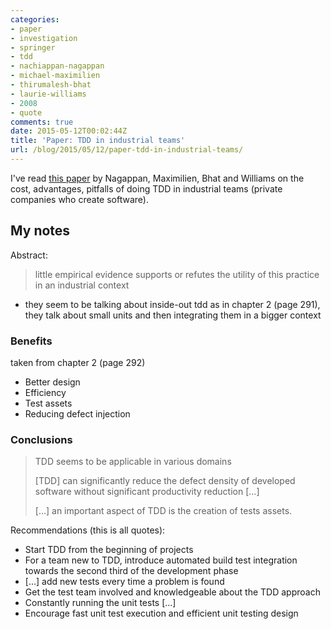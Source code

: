 ```yaml
---
categories:
- paper
- investigation
- springer
- tdd
- nachiappan-nagappan
- michael-maximilien
- thirumalesh-bhat
- laurie-williams
- 2008
- quote
comments: true
date: 2015-05-12T00:02:44Z
title: 'Paper: TDD in industrial teams'
url: /blog/2015/05/12/paper-tdd-in-industrial-teams/
---
```


I've read [this paper][nagappan-tdd] by Nagappan, Maximilien, Bhat and Williams on the cost, advantages, pitfalls of doing TDD in industrial teams (private companies who create software).

## My notes

Abstract: 

> little empirical evidence supports or refutes the utility of this practice in an industrial context

* they seem to be talking about inside-out tdd as in chapter 2 (page 291), they talk about small units and then integrating them in a bigger context

### Benefits

taken from chapter 2 (page 292)

* Better design
* Efficiency
* Test assets
* Reducing defect injection

### Conclusions

> TDD seems to be applicable in various domains
>
> [TDD] can significantly reduce the defect density of developed software without significant productivity reduction [...]
>
> [...] an important aspect of TDD is the creation of tests assets.

Recommendations (this is all quotes):

  * Start TDD from the beginning of projects
  * For a team new to TDD, introduce automated build test integration towards the second third of the development phase
  * [...] add new tests every time a problem is found
  * Get the test team involved and knowledgeable about the TDD approach
  * Constantly running the unit tests [...]
  * Encourage fast unit test execution and efficient unit testing design


[nagappan-tdd]: http://www.msr-waypoint.net/en-us/groups/ese/nagappan_tdd.pdf

